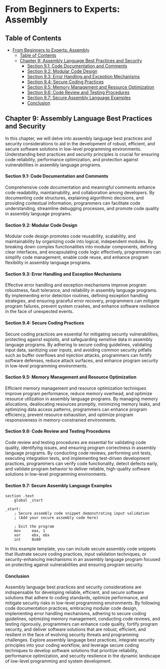 # From Beginners to Experts: Assembly

## Table of Contents

- [From Beginners to Experts: Assembly](#from-beginners-to-experts-assembly)
  - [Table of Contents](#table-of-content)
  - [Chapter 9: Assembly Language Best Practices and Security](#chapter-9-assembly-language-best-practices-and-security)
      - [Section 9.1: Code Documentation and Comments](#section-91-code-documentation-and-comments)
      - [Section 9.2: Modular Code Design](#section-92-modular-code-design)
      - [Section 9.3: Error Handling and Exception Mechanisms](#section-93-error-handling-and-exception-mechanisms)
      - [Section 9.4: Secure Coding Practices](#section-94-secure-coding-practices)
      - [Section 9.5: Memory Management and Resource Optimization](#section-95-memory-management-and-resource-optimization)
      - [Section 9.6: Code Review and Testing Procedures](#section-96-code-review-and-testing-procedures)
      - [Section 9.7: Secure Assembly Language Examples](#section-97-secure-assembly-language-examples)
      - [Conclusion](#conclusion)

## Chapter 9: Assembly Language Best Practices and Security

In this chapter, we will delve into assembly language best practices and security considerations to aid in the development of robust, efficient, and secure software solutions in low-level programming environments. Understanding best practices and security principles is crucial for ensuring code reliability, performance optimization, and protection against vulnerabilities in assembly language programs.

#### Section 9.1: Code Documentation and Comments

Comprehensive code documentation and meaningful comments enhance code readability, maintainability, and collaboration among developers. By documenting code structures, explaining algorithmic decisions, and providing contextual information, programmers can facilitate code understanding, streamline debugging processes, and promote code quality in assembly language programs.

#### Section 9.2: Modular Code Design

Modular code design promotes code reusability, scalability, and maintainability by organizing code into logical, independent modules. By breaking down complex functionalities into modular components, defining clear interfaces, and encapsulating code logic effectively, programmers can simplify code management, enable code reuse, and enhance program flexibility in assembly language programs.

#### Section 9.3: Error Handling and Exception Mechanisms

Effective error handling and exception mechanisms improve program robustness, fault tolerance, and reliability in assembly language programs. By implementing error detection routines, defining exception handling strategies, and ensuring graceful error recovery, programmers can mitigate program failures, prevent system crashes, and enhance software resilience in the face of unexpected events.

#### Section 9.4: Secure Coding Practices

Secure coding practices are essential for mitigating security vulnerabilities, protecting against exploits, and safeguarding sensitive data in assembly language programs. By adhering to secure coding guidelines, validating input data, sanitizing user inputs, and avoiding common security pitfalls such as buffer overflows and injection attacks, programmers can fortify software defenses, reduce attack surfaces, and enhance program security in low-level programming environments.

#### Section 9.5: Memory Management and Resource Optimization

Efficient memory management and resource optimization techniques improve program performance, reduce memory overhead, and optimize resource utilization in assembly language programs. By managing memory allocations, deallocating resources promptly, minimizing memory leaks, and optimizing data access patterns, programmers can enhance program efficiency, prevent resource exhaustion, and optimize program responsiveness in memory-constrained environments.

#### Section 9.6: Code Review and Testing Procedures

Code review and testing procedures are essential for validating code quality, identifying issues, and ensuring program correctness in assembly language programs. By conducting code reviews, performing unit tests, executing integration tests, and implementing test-driven development practices, programmers can verify code functionality, detect defects early, and validate program behavior to deliver reliable, high-quality software solutions in low-level programming environments.

#### Section 9.7: Secure Assembly Language Examples

```assembly
section .text
    global _start

_start:
    ; Secure assembly code snippet demonstrating input validation
    ; (Add your secure assembly code here)

    ; Exit the program
    mov     eax, 1
    xor     ebx, ebx
    int     0x80
```

In this example template, you can include secure assembly code snippets that illustrate secure coding practices, input validation techniques, or security-enhancing mechanisms in an assembly language program focused on protecting against vulnerabilities and ensuring program security.

#### Conclusion

Assembly language best practices and security considerations are indispensable for developing reliable, efficient, and secure software solutions that adhere to coding standards, optimize performance, and mitigate security risks in low-level programming environments. By following code documentation practices, embracing modular code design, implementing error handling mechanisms, adhering to secure coding guidelines, optimizing memory management, conducting code reviews, and testing rigorously, programmers can enhance code quality, fortify program security, and deliver software solutions that are robust, efficient, and resilient in the face of evolving security threats and programming challenges. Explore assembly language best practices, integrate security principles into your coding workflow, and leverage secure coding techniques to develop software solutions that prioritize reliability, performance optimization, and security resilience in the dynamic landscape of low-level programming and system development.
